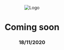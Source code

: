 <div align="center">

<img src="https://i.ibb.co/MGH6H0J/Bill-Magazine-Repo.png" alt="Logo" />

<h1> Coming soon </h1>
<h3> 18/11/2020 </h3>

</div>
